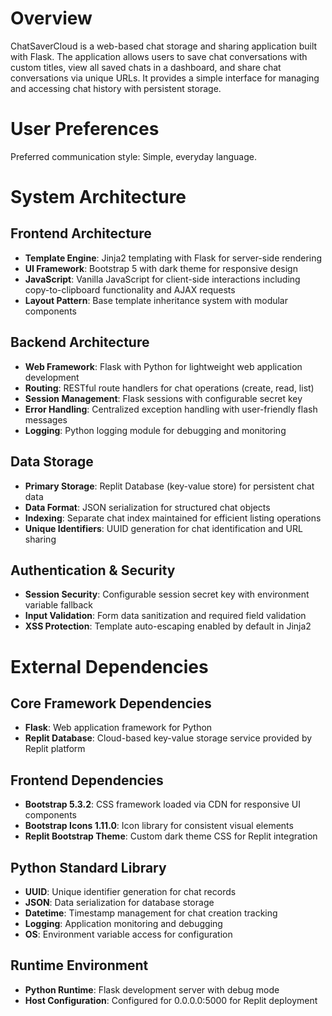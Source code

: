 # Overview

ChatSaverCloud is a web-based chat storage and sharing application built with Flask. The application allows users to save chat conversations with custom titles, view all saved chats in a dashboard, and share chat conversations via unique URLs. It provides a simple interface for managing and accessing chat history with persistent storage.

# User Preferences

Preferred communication style: Simple, everyday language.

# System Architecture

## Frontend Architecture
- **Template Engine**: Jinja2 templating with Flask for server-side rendering
- **UI Framework**: Bootstrap 5 with dark theme for responsive design
- **JavaScript**: Vanilla JavaScript for client-side interactions including copy-to-clipboard functionality and AJAX requests
- **Layout Pattern**: Base template inheritance system with modular components

## Backend Architecture
- **Web Framework**: Flask with Python for lightweight web application development
- **Routing**: RESTful route handlers for chat operations (create, read, list)
- **Session Management**: Flask sessions with configurable secret key
- **Error Handling**: Centralized exception handling with user-friendly flash messages
- **Logging**: Python logging module for debugging and monitoring

## Data Storage
- **Primary Storage**: Replit Database (key-value store) for persistent chat data
- **Data Format**: JSON serialization for structured chat objects
- **Indexing**: Separate chat index maintained for efficient listing operations
- **Unique Identifiers**: UUID generation for chat identification and URL sharing

## Authentication & Security
- **Session Security**: Configurable session secret key with environment variable fallback
- **Input Validation**: Form data sanitization and required field validation
- **XSS Protection**: Template auto-escaping enabled by default in Jinja2

# External Dependencies

## Core Framework Dependencies
- **Flask**: Web application framework for Python
- **Replit Database**: Cloud-based key-value storage service provided by Replit platform

## Frontend Dependencies
- **Bootstrap 5.3.2**: CSS framework loaded via CDN for responsive UI components
- **Bootstrap Icons 1.11.0**: Icon library for consistent visual elements
- **Replit Bootstrap Theme**: Custom dark theme CSS for Replit integration

## Python Standard Library
- **UUID**: Unique identifier generation for chat records
- **JSON**: Data serialization for database storage
- **Datetime**: Timestamp management for chat creation tracking
- **Logging**: Application monitoring and debugging
- **OS**: Environment variable access for configuration

## Runtime Environment
- **Python Runtime**: Flask development server with debug mode
- **Host Configuration**: Configured for 0.0.0.0:5000 for Replit deployment